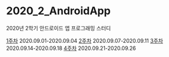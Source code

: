 # 2020_2_AndroidApp
2020년 2학기 안드로이드 앱 프로그래밍 스터디

[1주차](chp_01/README.md) 2020.09.01-2020.09.04
[2주차](chp_02/README.md) 2020.09.07-2020.09.11
[3주차](chp_02/README2.md) 2020.09.14-2020.09.18
[4주차](chp_02/README3.md) 2020.09.21-2020.09.26